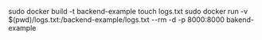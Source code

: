 sudo docker build -t backend-example
touch logs.txt
sudo docker run -v $(pwd)/logs.txt:/backend-example/logs.txt --rm -d -p 8000:8000 bakend-example
